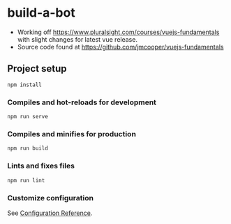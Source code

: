 # build-a-bot
- Working off https://www.pluralsight.com/courses/vuejs-fundamentals with slight changes for latest vue release.
- Source code found at https://github.com/jmcooper/vuejs-fundamentals


## Project setup
```
npm install
```

### Compiles and hot-reloads for development
```
npm run serve
```

### Compiles and minifies for production
```
npm run build
```

### Lints and fixes files
```
npm run lint
```

### Customize configuration
See [Configuration Reference](https://cli.vuejs.org/config/).
